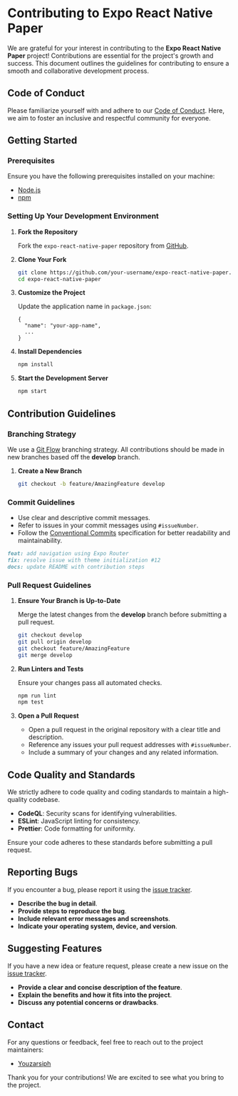 # Contributing to Expo React Native Paper

We are grateful for your interest in contributing to the **Expo React Native Paper** project! Contributions are essential for the project's growth and success. This document outlines the guidelines for contributing to ensure a smooth and collaborative development process.

## Code of Conduct

Please familiarize yourself with and adhere to our [Code of Conduct](CODE_OF_CONDUCT.md). Here, we aim to foster an inclusive and respectful community for everyone.

## Getting Started

### Prerequisites

Ensure you have the following prerequisites installed on your machine:

- [Node.js](https://nodejs.org/)
- [npm](https://www.npmjs.com/)

### Setting Up Your Development Environment

1. **Fork the Repository**

   Fork the `expo-react-native-paper` repository from [GitHub](https://github.com/youzarsiph/expo-react-native-paper).

2. **Clone Your Fork**

   ```bash
   git clone https://github.com/your-username/expo-react-native-paper.git
   cd expo-react-native-paper
   ```

3. **Customize the Project**

   Update the application name in `package.json`:

   ```jsonc
   {
     "name": "your-app-name",
     ...
   }
   ```

4. **Install Dependencies**

   ```bash
   npm install
   ```

5. **Start the Development Server**

   ```bash
   npm start
   ```

## Contribution Guidelines

### Branching Strategy

We use a [Git Flow](https://nvie.com/posts/a-successful-git-branching-model/) branching strategy. All contributions should be made in new branches based off the **develop** branch.

1. **Create a New Branch**

   ```bash
   git checkout -b feature/AmazingFeature develop
   ```

### Commit Guidelines

- Use clear and descriptive commit messages.
- Refer to issues in your commit messages using `#issueNumber`.
- Follow the [Conventional Commits](https://www.conventionalcommits.org/en/v1.0.0/) specification for better readability and maintainability.

```markdown
feat: add navigation using Expo Router
fix: resolve issue with theme initialization #12
docs: update README with contribution steps
```

### Pull Request Guidelines

1. **Ensure Your Branch is Up-to-Date**

   Merge the latest changes from the **develop** branch before submitting a pull request.

   ```bash
   git checkout develop
   git pull origin develop
   git checkout feature/AmazingFeature
   git merge develop
   ```

2. **Run Linters and Tests**

   Ensure your changes pass all automated checks.

   ```bash
   npm run lint
   npm test
   ```

3. **Open a Pull Request**

   - Open a pull request in the original repository with a clear title and description.
   - Reference any issues your pull request addresses with `#issueNumber`.
   - Include a summary of your changes and any related information.

## Code Quality and Standards

We strictly adhere to code quality and coding standards to maintain a high-quality codebase.

- **CodeQL**: Security scans for identifying vulnerabilities.
- **ESLint**: JavaScript linting for consistency.
- **Prettier**: Code formatting for uniformity.

Ensure your code adheres to these standards before submitting a pull request.

## Reporting Bugs

If you encounter a bug, please report it using the [issue tracker](https://github.com/youzarsiph/expo-react-native-paper/issues).

- **Describe the bug in detail**.
- **Provide steps to reproduce the bug**.
- **Include relevant error messages and screenshots**.
- **Indicate your operating system, device, and version**.

## Suggesting Features

If you have a new idea or feature request, please create a new issue on the [issue tracker](https://github.com/youzarsiph/expo-react-native-paper/issues).

- **Provide a clear and concise description of the feature**.
- **Explain the benefits and how it fits into the project**.
- **Discuss any potential concerns or drawbacks**.

## Contact

For any questions or feedback, feel free to reach out to the project maintainers:

- [Youzarsiph](https://github.com/youzarsiph)

Thank you for your contributions! We are excited to see what you bring to the project.
